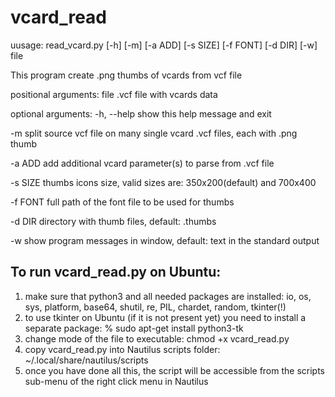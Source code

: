 # vcard_read

uusage: read_vcard.py [-h] [-m] [-a ADD] [-s SIZE] [-f FONT] [-d DIR] [-w] file

This program create .png thumbs of vcards from vcf file

positional arguments:
  file        .vcf file with vcards data

optional arguments:
  -h, --help  show this help message and exit
  
  -m          split source vcf file on many single vcard .vcf files, each with .png thumb
  
  -a ADD      add additional vcard parameter(s) to parse from .vcf file
  
  -s SIZE     thumbs icons size, valid sizes are: 350x200(default) and 700x400
  
  -f FONT     full path of the font file to be used for thumbs
  
  -d DIR      directory with thumb files, default: <file>.thumbs
  
  -w          show program messages in window, default: text in the standard output


To run vcard_read.py on Ubuntu:
-------------------------------
1) make sure that python3 and all needed packages are installed: 
	io, os, sys, platform, base64, shutil, re, PIL, chardet, random, tkinter(!)
2) to use tkinter on Ubuntu (if it is not present yet) you  need to install a separate package:
    % sudo apt-get install python3-tk
3) change mode of the file to executable:  chmod +x vcard_read.py
4) copy vcard_read.py into Nautilus scripts folder: ~/.local/share/nautilus/scripts
5) once you have done all this, the script will be accessible from the scripts sub-menu of the right click menu in Nautilus